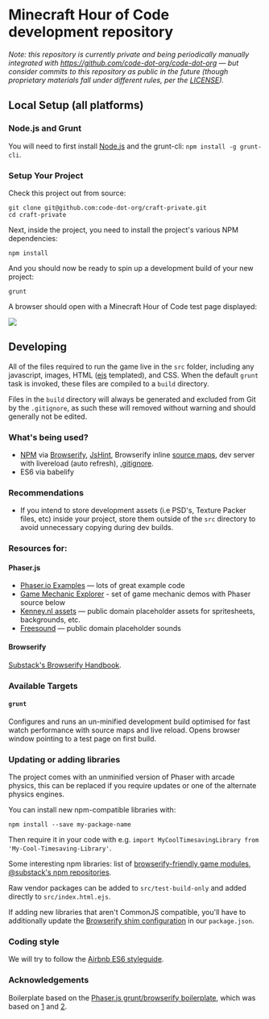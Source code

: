 # Minecraft Hour of Code development repository

_Note: this repository is currently private and being periodically manually integrated with https://github.com/code-dot-org/code-dot-org — but consider commits to this repository as public in the future (though proprietary materials fall under different rules, per the [LICENSE](https://github.com/code-dot-org/code-dot-org/blob/staging/LICENSE))._

## Local Setup (all platforms)

### Node.js and Grunt

You will need to first install [Node.js](http://nodejs.org/download/) and the grunt-cli: `npm install -g grunt-cli`.

### Setup Your Project

Check this project out from source:

    git clone git@github.com:code-dot-org/craft-private.git
    cd craft-private

Next, inside the project, you need to install the project's various NPM dependencies:

    npm install

And you should now be ready to spin up a development build of your new project:

    grunt
    
A browser should open with a Minecraft Hour of Code test page displayed:

![](https://i.imgur.com/vzsfoH2.png)

## Developing

All of the files required to run the game live in the `src` folder, including any javascript, images, HTML ([ejs](http://www.embeddedjs.com/) templated), and CSS. When the default `grunt` task is invoked, these files are compiled to a `build` directory.

Files in the `build` directory will always be generated and excluded from Git by the `.gitignore`, as such these will removed without warning and should generally not be edited.

### What's being used?

* [NPM](https://www.npmjs.org/) via [Browserify](http://browserify.org/), [JsHint](http://www.jshint.com/), Browserify inline [source maps](http://www.html5rocks.com/en/tutorials/developertools/sourcemaps/), dev server with livereload (auto refresh), [.gitignore](https://github.com/serby/GitIgnore).
* ES6 via babelify

### Recommendations

* If you intend to store development assets (i.e PSD's, Texture Packer files, etc) inside your project, store them outside of the `src` directory to avoid unnecessary copying during dev builds.

### Resources for:

#### Phaser.js

* [Phaser.io Examples](http://phaser.io/examples) — lots of great example code
* [Game Mechanic Explorer](http://gamemechanicexplorer.com/) - set of game mechanic demos with Phaser source below
* [Kenney.nl assets](http://kenney.nl/assets) — public domain placeholder assets for spritesheets, backgrounds, etc.
* [Freesound](https://freesound.org/) — public domain placeholder sounds

#### Browserify

[Substack's Browserify Handbook](https://github.com/substack/browserify-handbook).

### Available Targets

#### `grunt`

Configures and runs an un-minified development build optimised for fast watch performance with source maps and live reload. Opens browser window pointing to a test page on first build.

### Updating or adding libraries

The project comes with an unminified version of Phaser with arcade physics, this can be replaced if you require updates or one of the alternate physics engines.

You can install new npm-compatible libraries with:

`npm install --save my-package-name`

Then require it in your code with e.g. `import MyCoolTimesavingLibrary from 'My-Cool-Timesaving-Library'`.

Some interesting npm libraries: list of [browserify-friendly game modules](https://github.com/hughsk/game-modules/wiki/Modules), [@substack's npm repositories](https://www.npmjs.com/~substack).

Raw vendor packages can be added to `src/test-build-only` and added directly to `src/index.html.ejs`.

If adding new libraries that aren't CommonJS compatible, you'll have to additionally update the [Browserify shim configuration](https://github.com/thlorenz/browserify-shim#3-provide-browserify-shim-config) in our `package.json`.

### Coding style

We will try to follow the [Airbnb ES6 styleguide](https://github.com/airbnb/javascript).

### Acknowledgements

Boilerplate based on the [Phaser.js grunt/browserify boilerplate](https://github.com/lukewilde/phaser-js-boilerplate/), which was based on [1](https://github.com/luizbills/phaser-js-boilerplate) and [2](https://github.com/gamecook/phaser-project-template).
